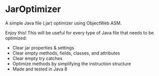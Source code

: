 # JarOptimizer
A simple Java file (.jar) optimizer using ObjectWeb ASM.

Enjoy this! This will be useful for every type of Java file that needs to be optimized:
- Clear jar properties & settings
- Clear empty methods, fields, classes, and attributes
- Clear empty try catches
- Optimize methods by simplifying the instruction structure
- Made and tested in Java 8
